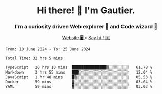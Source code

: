 <h1 align="center">Hi there! 👋 I'm Gautier.</h1>
<h3 align="center">I'm a curiosity driven Web explorer 🚀 and Code wizard 🧙</h3>

<p align="center">
  <a href="https://xisabla.github.io/">Website 🖥️ </a> •
  <a href="mailto:xisabla.dev@gmail.com">Say hi ! ✉️</a>
</p>

<!--START_SECTION:waka-->

```txt
From: 18 June 2024 - To: 25 June 2024

Total Time: 32 hrs 5 mins

TypeScript   20 hrs 10 mins  ███████████████▒░░░░░░░░░   61.78 %
Markdown     3 hrs 55 mins   ███░░░░░░░░░░░░░░░░░░░░░░   12.04 %
JavaScript   1 hr 48 mins    █▒░░░░░░░░░░░░░░░░░░░░░░░   05.53 %
Docker       59 mins         ▓░░░░░░░░░░░░░░░░░░░░░░░░   03.04 %
YAML         59 mins         ▓░░░░░░░░░░░░░░░░░░░░░░░░   03.03 %
```

<!--END_SECTION:waka-->
